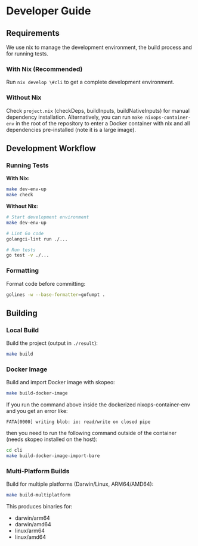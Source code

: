 # Developer Guide

## Requirements

We use nix to manage the development environment, the build process and for running tests.

### With Nix (Recommended)

Run `nix develop \#cli` to get a complete development environment.

### Without Nix

Check `project.nix` (checkDeps, buildInputs, buildNativeInputs) for manual dependency installation. Alternatively, you can run `make nixops-container-env` in the root of the repository to enter a Docker container with nix and all dependencies pre-installed (note it is a large image).

## Development Workflow

### Running Tests

**With Nix:**
```bash
make dev-env-up
make check
```

**Without Nix:**
```bash
# Start development environment
make dev-env-up

# Lint Go code
golangci-lint run ./...

# Run tests
go test -v ./...
```

### Formatting

Format code before committing:
```bash
golines -w --base-formatter=gofumpt .
```

## Building

### Local Build

Build the project (output in `./result`):
```bash
make build
```

### Docker Image

Build and import Docker image with skopeo:
```bash
make build-docker-image
```

If you run the command above inside the dockerized nixops-container-env and you get an error like:

```
FATA[0000] writing blob: io: read/write on closed pipe
```

then you need to run the following command outside of the container (needs skopeo installed on the host):

```bash
cd cli
make build-docker-image-import-bare
```

### Multi-Platform Builds

Build for multiple platforms (Darwin/Linux, ARM64/AMD64):
```bash
make build-multiplatform
```

This produces binaries for:
- darwin/arm64
- darwin/amd64
- linux/arm64
- linux/amd64
